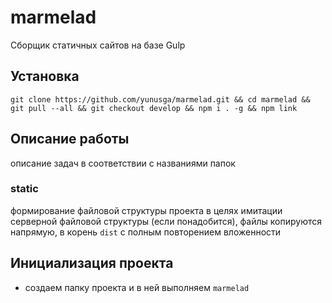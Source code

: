 # marmelad

Сборщик статичных сайтов на базе Gulp

## Установка
```git clone https://github.com/yunusga/marmelad.git && cd marmelad && git pull --all && git checkout develop && npm i . -g && npm link```

## Описание работы
описание задач в соответствии с названиями папок

### static
формирование файловой структуры проекта в целях имитации серверной файловой структуры (если понадобится), файлы копируются напрямую, в корень `dist` с полным повторением вложенности

## Инициализация проекта
- создаем папку проекта и в ней выполняем ```marmelad```
